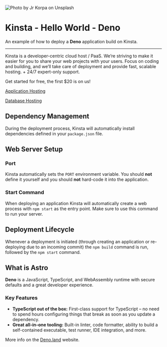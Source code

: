 ![Photo by Jr Korpa on Unsplash](https://user-images.githubusercontent.com/2342458/194169079-aa12e92d-87fd-4da4-9afd-93de44874dae.png)
# Kinsta - Hello World - Deno 

An example of how to deploy a **Deno** application build on Kinsta.

---
Kinsta is a developer-centric cloud host / PaaS. We’re striving to make it easier for you to share your web projects with your users. Focus on coding and building, and we’ll take care of deployment and provide fast, scalable hosting. + 24/7 expert-only support.

Get started for free, the first $20 is on us!

[Application Hosting](https://kinsta.com/application-hosting)

[Database Hosting](https://kinsta.com/database-hosting)

## Dependency Management

During the deployment process, Kinsta will automatically install dependencies defined in your `package.json` file.

## Web Server Setup

### Port

Kinsta automatically sets the `PORT` environment variable. You should **not** define it yourself and you should **not** hard-code it into the application.

### Start Command

When deploying an application Kinsta will automatically create a web process with `npm start` as the entry point. Make sure to use this command to run your server.

## Deployment Lifecycle

Whenever a deployment is initiated (through creating an application or re-deploying due to an incoming commit) the `npm build` command is run, followed by the `npm start` command.

## What is Astro
**Deno** is a JavaScript, TypeScript, and WebAssembly runtime with secure defaults and a great developer experience.

### Key Features
- **TypeScript out of the box:** First-class support for TypeScript – no need to spend hours configuring things that break as soon as you update a dependency.
- **Great all-in-one tooling:** Built-in linter, code formatter, ability to build a self-contained executable, test runner, IDE integration, and more.

More info on the [Deno.land](https://deno.land/) website.
